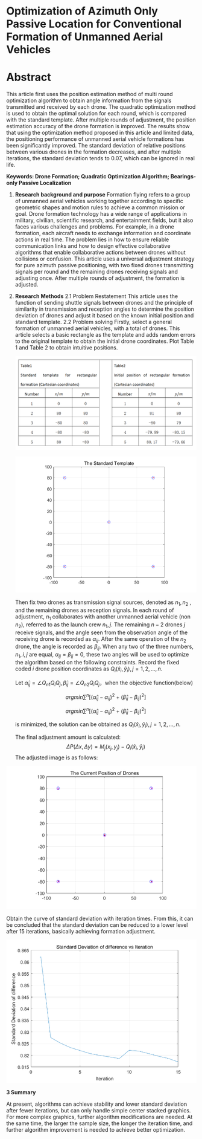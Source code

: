 # **Optimization of Azimuth Only Passive Location for Conventional Formation of Unmanned Aerial Vehicles**

# **Abstract**

This article first uses the position estimation method of multi round optimization algorithm to obtain angle information from the signals transmitted and received by each drone. The quadratic optimization method is used to obtain the optimal solution for each round, which is compared with the standard template. After multiple rounds of adjustment, the position estimation accuracy of the drone formation is improved. The results show that using the optimization method proposed in this article and limited data, the positioning performance of unmanned aerial vehicle formations has been significantly improved. The standard deviation of relative positions between various drones in the formation decreases, and after multiple iterations, the standard deviation tends to 0.07, which can be ignored in real life.

**Keywords: Drone Formation; Quadratic Optimization Algorithm; Bearings-only Passive Localization**



1. **Research background and purpose**
   Formation flying refers to a group of unmanned aerial vehicles working together according to specific geometric shapes and motion rules to achieve a common mission or goal. Drone formation technology has a wide range of applications in military, civilian, scientific research, and entertainment fields, but it also faces various challenges and problems. For example, in a drone formation, each aircraft needs to exchange information and coordinate actions in real time. The problem lies in how to ensure reliable communication links and how to design effective collaborative algorithms that enable collaborative actions between drones without collisions or confusion. This article uses a universal adjustment strategy for pure azimuth passive positioning, with two fixed drones transmitting signals per round and the remaining drones receiving signals and adjusting once. After multiple rounds of adjustment, the formation is adjusted.

   

2. **Research Methods**
   2.1 Problem Restatement
   This article uses the function of sending shuttle signals between drones and the principle of similarity in transmission and reception angles to determine the position deviation of drones and adjust it based on the known initial position and standard template.
   2.2 Problem solving
   Firstly, select a general formation of unmanned aerial vehicles, with a total of drones. This article selects a basic rectangle as the template and adds random errors to the original template to obtain the initial drone coordinates. Plot Table 1 and Table 2 to obtain intuitive positions.

   ![Table12](assets/Table12-1730905208802-1.png)

   ![TST](assets/TST-1730905225427-3.png)

   

   Then fix two drones as transmission signal sources, denoted as $n_1,n_2$ , and the remaining drones as reception signals. In each round of adjustment, $n_1$ collaborates with another unmanned aerial vehicle (non $n_2$), referred to as the launch crew $n_1,j$. The remaining $n-2$  drones $j$  receive signals, and the angle seen from the observation angle of the receiving drone is recorded as $\alpha_{ij}$. After the same operation of the $n_2$  drone, the angle is recorded as $\beta_{ij}$. When any two of the three numbers, $n_1,i,j$ are equal, $\alpha_{ij}=\beta_{ij}=0$, these two angles will be used to optimize the algorithm based on the following constraints. Record the fixed coded $i$ drone position coordinates as $Q_i(\hat{x}_i,\hat{y}_i),j=1,2,...,n.$

   Let $\widehat{\alpha}_{ij}=\angle Q_{n1}Q_{i}Q_{j},\widehat{\beta}_{ij}=\angle Q_{n2}Q_{i}Q_{j}$，when the objective function(below) 
   ```math
   argmin\sum^{n}[(\widehat{\alpha}_{ij}-\alpha_{ij})^{2}+(\widehat{\beta}_{ij}-\beta_{ij})^{2}]
   ```

   $$
   argmin\sum^{n}[(\widehat{\alpha}_{ij}-\alpha_{ij})^{2}+(\widehat{\beta}_{ij}-\beta_{ij})^{2}]
   $$


   is minimized, the solution can be obtained as $Q_i(\hat{x}_i,\hat{y}_i),j=1,2,...,n.$

   The final adjustment amount is calculated:
$$
   \Delta P(\Delta x,\Delta y)=M_j(x_j,y_j)-Q_i(\hat{x}_i,\hat{y}_i)
$$
   The adjusted image is as follows:

![TCPD](assets/TCPD-1730905246798-5.png)

Obtain the curve of standard deviation with iteration times. From this, it can be concluded that the standard deviation can be reduced to a lower level after 15 iterations, basically achieving formation adjustment.

![itreation](assets/itreation.png)



**3 Summary**

At present, algorithms can achieve stability and lower standard deviation after fewer iterations, but can only handle simple center stacked graphics. For more complex graphics, further algorithm modifications are needed. At the same time, the larger the sample size, the longer the iteration time, and further algorithm improvement is needed to achieve better optimization.

















